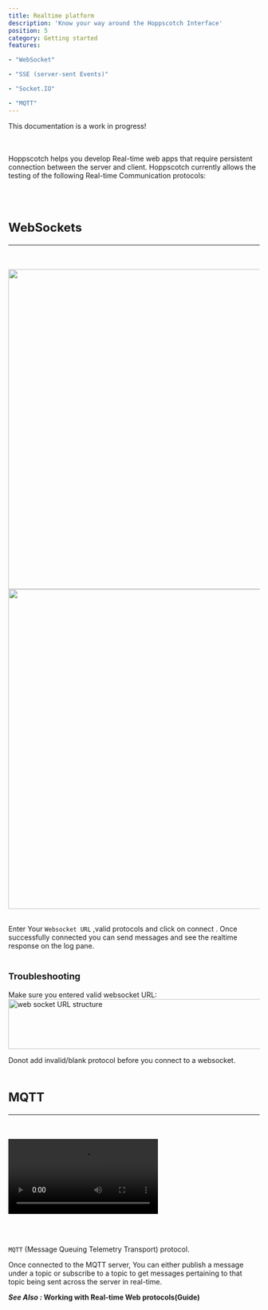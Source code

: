 ```yaml
---
title: Realtime platform
description: 'Know your way around the Hoppscotch Interface'
position: 5
category: Getting started
features:

- "WebSocket"

- "SSE (server-sent Events)"

- "Socket.IO"

- "MQTT"
---
```


<alert type="success">

This documentation is a work in progress!

</alert>
<br></br>
Hoppscotch helps you develop Real-time web apps that require persistent connection between the server and client.
Hoppscotch currently allows the testing of the following Real-time Communication protocols:

<list :items="features"></list>

<br></br>

## <b><h2 style="font-size:24px">WebSockets</h2></b>
<hr>
<br></br>
<img src="/Resources/en/Realtime/Websocket-dark.png"   class="dark-img" width="1280" height="640" alt=""/>
<img src="/Resources/en/Realtime/Websocket-light.png" class="light-img"  width="1280" height="640" alt=""/>
<br></br>

Enter Your `Websocket URL` ,valid protocols and click on connect . Once successfully connected you can send messages and see the realtime response on the log pane.
<br></br>

### <b><h3 style="font-size:18px">Troubleshooting</h3></b>

Make sure you entered valid websocket URL:
<img src="/Resources/en/Realtime/websocketURL-light.png" width="600" height="100" alt="web socket URL structure"/>

Donot add invalid/blank protocol before you connect to a websocket.
<br></br>




## <b><h2 style="font-size:24px">MQTT</h2></b>
<hr>
<br></br>

<video loop playsinline controls>
  <source src="/Resources/en/Realtime/mqtt.webm" type="video/webm" />
 <source src="/Resources/en/Realtime/mqtt.mp4" type="video/mp4" />
</video>

<br></br>

`MQTT` (Message Queuing Telemetry Transport) protocol.

Once connected to the MQTT server, You can either publish a message under a topic or subscribe to a topic to get messages pertaining to that topic being sent across the server in real-time. 

<b>*See Also :*   <nuxt-link to='/GraphQl platform'>Working with Real-time Web protocols(Guide) </nuxt-link>
</b>
<br></br>